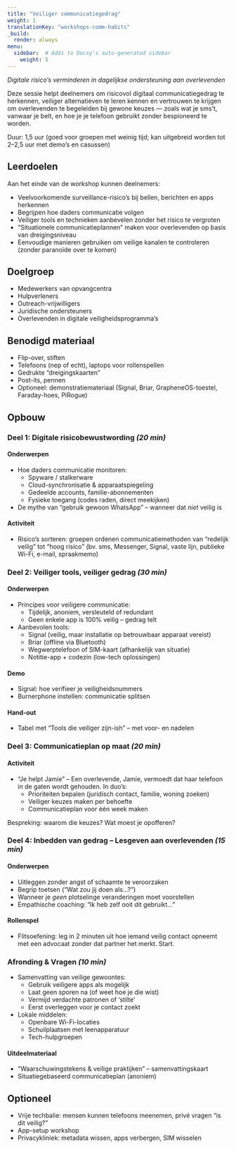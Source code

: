 ```yaml
---
title: "Veiliger communicatiegedrag"
weight: 1
translationKey: "workshops-comm-habits"
_build:
  render: always
menu:
  sidebar:  # Adds to Docsy's auto-generated sidebar
    weight: 5
---
```


*Digitale risico’s verminderen in dagelijkse ondersteuning aan overlevenden*

Deze sessie helpt deelnemers om risicovol digitaal communicatiegedrag te herkennen, veiliger alternatieven te leren kennen en vertrouwen te krijgen om overlevenden te begeleiden bij gewone keuzes — zoals wat je sms’t, vanwaar je belt, en hoe je je telefoon gebruikt zonder bespioneerd te worden.

Duur: 1,5 uur (goed voor groepen met weinig tijd; kan uitgebreid worden tot 2–2,5 uur met demo’s en casussen)

## Leerdoelen

Aan het einde van de workshop kunnen deelnemers:

* Veelvoorkomende surveillance-risico’s bij bellen, berichten en apps herkennen
* Begrijpen hoe daders communicatie volgen
* Veiliger tools en technieken aanbevelen zonder het risico te vergroten
* “Situationele communicatieplannen” maken voor overlevenden op basis van dreigingsniveau
* Eenvoudige manieren gebruiken om veilige kanalen te controleren (zonder paranoïde over te komen)

## Doelgroep

* Medewerkers van opvangcentra
* Hulpverleners
* Outreach-vrijwilligers
* Juridische ondersteuners
* Overlevenden in digitale veiligheidsprogramma’s

## Benodigd materiaal

* Flip-over, stiften
* Telefoons (nep of echt), laptops voor rollenspellen
* Gedrukte “dreigingskaarten”
* Post-its, pennen
* Optioneel: demonstratiemateriaal (Signal, Briar, GrapheneOS-toestel, Faraday-hoes, PiRogue)

## Opbouw

### Deel 1: Digitale risicobewustwording *(20 min)*

#### Onderwerpen

* Hoe daders communicatie monitoren:
  * Spyware / stalkerware
  * Cloud-synchronisatie & apparaatspiegeling
  * Gedeelde accounts, familie-abonnementen
  * Fysieke toegang (codes raden, direct meekijken)
* De mythe van “gebruik gewoon WhatsApp” – wanneer dat *niet* veilig is

#### Activiteit

* Risico’s sorteren: groepen ordenen communicatiemethoden van “redelijk veilig” tot “hoog risico” (bv. sms, Messenger, Signal, vaste lijn, publieke Wi-Fi, e-mail, spraakmemo)

### Deel 2: Veiliger tools, veiliger gedrag *(30 min)*

#### Onderwerpen

* Principes voor veiligere communicatie:
  * Tijdelijk, anoniem, versleuteld of redundant
  * Geen enkele app is 100% veilig – gedrag telt
* Aanbevolen tools:
  * Signal (veilig, maar installatie op betrouwbaar apparaat vereist)
  * Briar (offline via Bluetooth)
  * Wegwerptelefoon of SIM-kaart (afhankelijk van situatie)
  * Notitie-app + codezin (low-tech oplossingen)

#### Demo

* Signal: hoe verifieer je veiligheidsnummers
* Burnerphone instellen: communicatie splitsen

#### Hand-out

* Tabel met “Tools die veiliger zijn-ish” – met voor- en nadelen

### Deel 3: Communicatieplan op maat *(20 min)*

#### Activiteit

* “Je helpt Jamie” – Een overlevende, Jamie, vermoedt dat haar telefoon in de gaten wordt gehouden. In duo’s:
  * Prioriteiten bepalen (juridisch contact, familie, woning zoeken)
  * Veiliger keuzes maken per behoefte
  * Communicatieplan voor één week maken

Bespreking: waarom die keuzes? Wat moest je opofferen?

### Deel 4: Inbedden van gedrag – Lesgeven aan overlevenden *(15 min)*

#### Onderwerpen

* Uitleggen zonder angst of schaamte te veroorzaken
* Begrip toetsen (“Wat zou jij doen als…?”)
* Wanneer je *geen* plotselinge veranderingen moet voorstellen
* Empathische coaching: “Ik heb zelf ooit dit gebruikt…”

#### Rollenspel

* Flitsoefening: leg in 2 minuten uit hoe iemand veilig contact opneemt met een advocaat zonder dat partner het merkt. Start.

### Afronding & Vragen *(10 min)*

* Samenvatting van veilige gewoontes:
  * Gebruik veiligere apps als mogelijk
  * Laat geen sporen na (of weet hoe je die wist)
  * Vermijd verdachte patronen of ‘stilte’
  * Eerst overleggen voor je contact zoekt
* Lokale middelen:
  * Openbare Wi-Fi-locaties
  * Schuilplaatsen met leenapparatuur
  * Tech-hulpgroepen

#### Uitdeelmateriaal

* “Waarschuwingstekens & veilige praktijken” – samenvattingskaart
* Situatiegebaseerd communicatieplan (anoniem)

## Optioneel

* Vrije techbalie: mensen kunnen telefoons meenemen, privé vragen “is dit veilig?”
* App-setup workshop
* Privacykliniek: metadata wissen, apps verbergen, SIM wisselen
